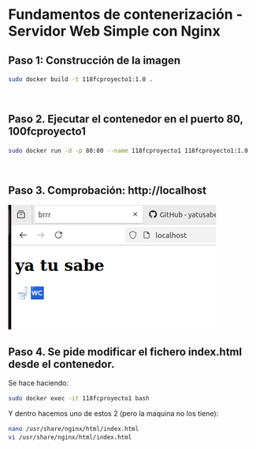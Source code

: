# Fundamentos de contenerización - Servidor Web Simple con Nginx

## Paso 1: Construcción de la imagen
``` bash
sudo docker build -t 118fcproyecto1:1.0 .
```
 
## Paso 2. Ejecutar el contenedor en el puerto 80, 100fcproyecto1 
``` bash
sudo docker run -d -p 80:80 --name 118fcproyecto1 118fcproyecto1:1.0
```
 
## Paso 3. Comprobación: http://localhost 
![comprobacion en localhost ](comprobacion_localhost.png)
 
## Paso 4. Se pide modificar el fichero index.html desde el contenedor. 
Se hace haciendo:
``` bash
sudo docker exec -it 118fcproyecto1 bash
```

Y dentro hacemos uno de estos 2 (pero la maquina no los tiene):
``` bash
nano /usr/share/nginx/html/index.html
vi /usr/share/nginx/html/index.html
```

